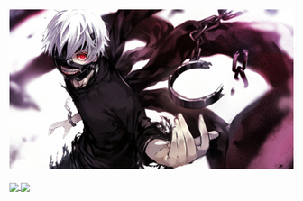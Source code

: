  [![MasterHead](wp6567766.webp)](https://github.com/slayywrld)
---
 <a href="https://github.com/anuraghazra/github-readme-stats">
  <img align="center" src="https://github-readme-stats.vercel.app/api/pin/?username=slayywrld&repo=github-readme-stats" />
</a>
<a href="https://github.com/anuraghazra/convoychat">
  <img align="center" src="https://github-readme-stats.vercel.app/api/pin/?username=slayywrld&repo=convoychat" />
</a>
